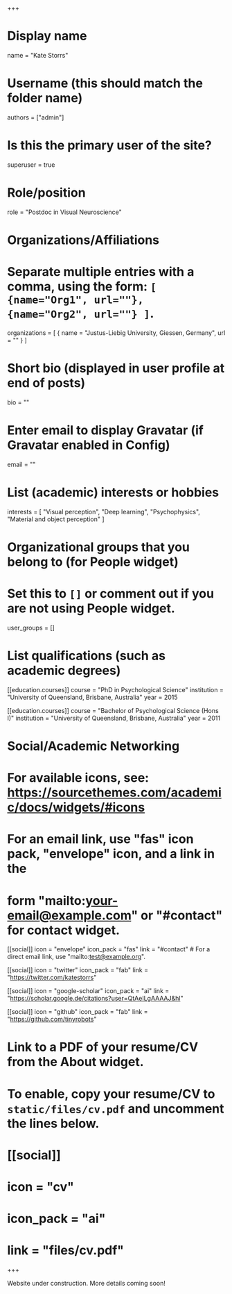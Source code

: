 +++
# Display name
name = "Kate Storrs"

# Username (this should match the folder name)
authors = ["admin"]

# Is this the primary user of the site?
superuser = true

# Role/position
role = "Postdoc in Visual Neuroscience"

# Organizations/Affiliations
#   Separate multiple entries with a comma, using the form: `[ {name="Org1", url=""}, {name="Org2", url=""} ]`.
organizations = [ { name = "Justus-Liebig University, Giessen, Germany", url = "" } ]

# Short bio (displayed in user profile at end of posts)
bio = ""

# Enter email to display Gravatar (if Gravatar enabled in Config)
email = ""

# List (academic) interests or hobbies
interests = [
  "Visual perception",
  "Deep learning",
  "Psychophysics",
  "Material and object perception"
]

# Organizational groups that you belong to (for People widget)
#   Set this to `[]` or comment out if you are not using People widget.
user_groups = []

# List qualifications (such as academic degrees)
[[education.courses]]
  course = "PhD in Psychological Science"
  institution = "University of Queensland, Brisbane, Australia"
  year = 2015

[[education.courses]]
  course = "Bachelor of Psychological Science (Hons I)"
  institution = "University of Queensland, Brisbane, Australia"
  year = 2011


# Social/Academic Networking
# For available icons, see: https://sourcethemes.com/academic/docs/widgets/#icons
#   For an email link, use "fas" icon pack, "envelope" icon, and a link in the
#   form "mailto:your-email@example.com" or "#contact" for contact widget.

[[social]]
  icon = "envelope"
  icon_pack = "fas"
  link = "#contact"  # For a direct email link, use "mailto:test@example.org".

[[social]]
  icon = "twitter"
  icon_pack = "fab"
  link = "https://twitter.com/katestorrs"

[[social]]
  icon = "google-scholar"
  icon_pack = "ai"
  link = "https://scholar.google.de/citations?user=QtAeILgAAAAJ&hl"

[[social]]
  icon = "github"
  icon_pack = "fab"
  link = "https://github.com/tinyrobots"

# Link to a PDF of your resume/CV from the About widget.
# To enable, copy your resume/CV to `static/files/cv.pdf` and uncomment the lines below.
# [[social]]
#   icon = "cv"
#   icon_pack = "ai"
#   link = "files/cv.pdf"

+++

Website under construction. More details coming soon!
